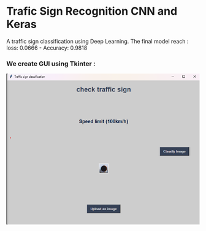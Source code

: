 # Trafic Sign Recognition CNN and Keras 
 
A traffic sign classification using Deep Learning. The final model reach : 
 loss: 0.0666 - Accuracy: 0.9818


### We create GUI using Tkinter : 
![Alt text](https://github.com/HafsaOuaj/TraficSignRecognition-CNN-and-Keras-/blob/main/screenShot/1.png)
